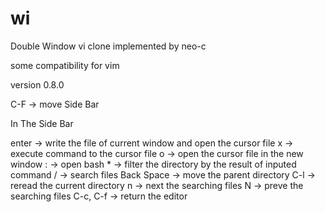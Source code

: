 # wi 

Double Window vi clone implemented by neo-c

some compatibility for vim

version 0.8.0

C-F → move Side Bar

In The Side Bar

enter → write the file of current window and open the cursor file
x → execute command to the cursor file
o → open the cursor file in the new window
: → open bash
\* → filter the directory by the result of inputed command
/ → search files
Back Space → move the parent directory
C-l → reread the current directory
n → next the searching files
N → preve the searching files
C-c, C-f → return the editor
